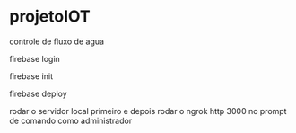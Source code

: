 # projetoIOT
controle de fluxo de agua


firebase login

firebase init

firebase deploy

rodar o servidor local primeiro e depois rodar o ngrok http 3000 no prompt de comando como administrador 
